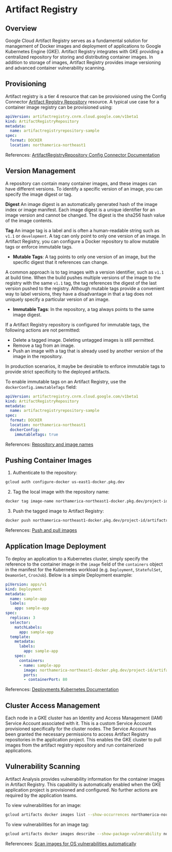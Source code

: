 # Artifact Registry

## Overview

Google Cloud Artifact Registry serves as a fundamental solution for management of Docker images and deployment of applications to Google Kubernetes Engine (GKE). Artifact Registry integrates with GKE providing a centralized repository for storing and distributing container images. In addition to storage of images, Artifact Registry provides image versioning and advanced container vulnerability scanning.

## Provisioning

Artifact registry is a tier 4 resource that can be provisioned using the Config Connector [Artifact Registry Repository](https://cloud.google.com/config-connector/docs/reference/resource-docs/artifactregistry/artifactregistryrepository) resource. A typical use case for a container image registry can be provisioned using:

```yml
apiVersion: artifactregistry.cnrm.cloud.google.com/v1beta1
kind: ArtifactRegistryRepository
metadata:
  name: artifactregistryrepository-sample
spec:
  format: DOCKER
  location: northamerica-northeast1
```

References:
[ArtifactRegistryRepository Config Connector Documentation](https://cloud.google.com/config-connector/docs/reference/resource-docs/artifactregistry/artifactregistryrepository)

## Version Management

A repository can contain many container images, and these images can have different versions. To identify a specific version of an image, you can specify the image digest or tag.

**Digest**
An image digest is an automatically generated hash of the image index or image manifest. Each image digest is a unique identifier for an image version and cannot be changed. The digest is the sha256 hash value of the image contents.

**Tag**
An image tag is a label and is often a human-readable string such as `v1.1` or `development`. A tag can only point to only one version of an image. In Artifact Registry, you can configure a Docker repository to allow mutable tags or enforce immutable tags.

- **Mutable Tags**: A tag points to only one version of an image, but the specific digest that it references can change.

A common approach is to tag images with a version identifier, such as `v1.1` at build time. When the build pushes multiple versions of the image to the registry with the same `v1.1` tag, the tag references the digest of the last version pushed to the registry. Although mutable tags provide a convenient way to label versions, they have a disadvantage in that a tag does not uniquely specify a particular version of an image.

- **Immutable Tags**: In the repository, a tag always points to the same image digest.

If a Artifact Registry repository is configured for immutable tags, the following actions are not permitted:
- Delete a tagged image. Deleting untagged images is still permitted.
- Remove a tag from an image.
- Push an image with a tag that is already used by another version of the image in the repository.

In production scenarios, it maybe be desirable to enforce immutable tags to provide strict specificity to the deployed artifacts.

To enable immutable tags on an Artifact Registry, use the `dockerConfig.immutableTags` field:

```yml
apiVersion: artifactregistry.cnrm.cloud.google.com/v1beta1
kind: ArtifactRegistryRepository
metadata:
  name: artifactregistryrepository-sample
spec:
  format: DOCKER
  location: northamerica-northeast1
  dockerConfig:
    immutableTags: true
```

References:
[Repository and image names](https://cloud.google.com/artifact-registry/docs/docker/names)

## Pushing Container Images

1. Authenticate to the repository:

```bash
gcloud auth configure-docker us-east1-docker.pkg.dev
```

2. Tag the local image with the repository name:

```bash
docker tag image-name northamerica-northeast1-docker.pkg.dev/project-id/artifactregistryrepository-sample/image-name:tag
```

3. Push the tagged image to Artifact Registry:

```bash
docker push northamerica-northeast1-docker.pkg.dev/project-id/artifactregistryrepository-sample/image-name:tag
```

References:
[Push and pull images](https://cloud.google.com/artifact-registry/docs/docker/pushing-and-pulling)


## Application Image Deployment

To deploy an application to a Kubernetes cluster, simply specify the reference to the container image in the `image` field of the `containers` object in the manifest for the Kubernetes workload (e.g. `Deployment`, `StatefulSet`, `DeamonSet`, `CronJob`).  Below is a simple Deployment example:

```yml
piVersion: apps/v1
kind: Deployment
metadata:
  name: sample-app
  labels:
    app: sample-app
spec:
  replicas: 3
  selector:
    matchLabels:
      app: sample-app
  template:
    metadata:
      labels:
        app: sample-app
    spec:
      containers:
      - name: sample-app
        image: northamerica-northeast1-docker.pkg.dev/project-id/artifactregistryrepository-sample/image-name:tag
        ports:
        - containerPort: 80
```

References:
[Deployments Kubernetes Documentation](https://kubernetes.io/docs/concepts/workloads/controllers/deployment/)

## Cluster Access Management

Each node in a GKE cluster has an Identity and Access Management (IAM) Service Account associated with it.  This is a custom Service Account provisioned specifically for the cluster nodes. The Service Account has been granted the necessary permissions to access Artifact Registry repositories in the application project.  This enables the GKE cluster to pull images from the artifact registry repository and run containerized applications.

## Vulnerability Scanning

Artifact Analysis provides vulnerability information for the container images in Artifact Registry.  This capability is automatically enabled when the GKE application project is provisioned and configured.  No further actions are required by the application teams.

To view vulnerabilities for an image:

```bash
gcloud artifacts docker images list --show-occurrences northamerica-northeast1-docker.pkg.dev/project-id/artifactregistryrepository-sample/image-name
```

To view vulnerabilities for an image tag:

```bash
gcloud artifacts docker images describe --show-package-vulnerability northamerica-northeast1-docker.pkg.dev/project-id/artifactregistryrepository-sample/image-name
```

Referencees:
[Scan images for OS vulnerabilities automatically](https://cloud.google.com/artifact-analysis/docs/os-scanning-automatically)
